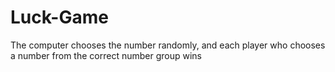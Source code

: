 # Luck-Game
The computer chooses the number randomly, and each player who chooses a number from the correct number group wins
